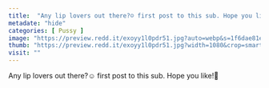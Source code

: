 ```yaml
---
title:  "Any lip lovers out there?☺️ first post to this sub. Hope you like!💙"
metadate: "hide"
categories: [ Pussy ]
image: "https://preview.redd.it/exoyy1l0pdr51.jpg?auto=webp&s=1f6dae81e1bb6390168982174ed97a8054e175ba"
thumb: "https://preview.redd.it/exoyy1l0pdr51.jpg?width=1080&crop=smart&auto=webp&s=64fd3fc35c8a09a062af07f4a1b19b56cb964512"
visit: ""
---
```

Any lip lovers out there?☺️ first post to this sub. Hope you like!💙
